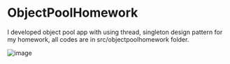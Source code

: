 # ObjectPoolHomework
 I developed object pool app with using thread, singleton design pattern for my homework, all codes are in src/objectpoolhomework folder.


![image](https://user-images.githubusercontent.com/52420139/165749017-68e5c9fa-17ad-4772-ba63-8c0219508f10.png)
